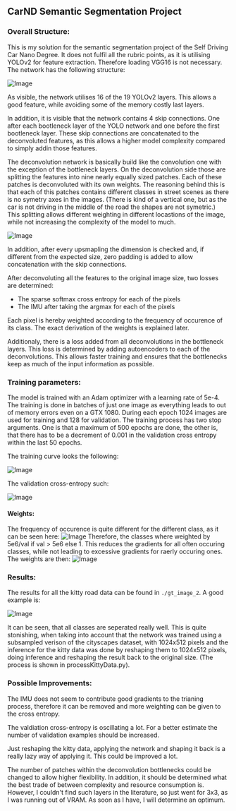 ## CarND Semantic Segmentation Project

### Overall Structure:

This is my solution for the semantic segmentation project of the Self Driving Car Nano Degree.
It does not fulfil all the rubric points, as it is utilising YOLOv2 for feature extraction. Therefore loading VGG16 is not necessary.
The network has the following structure:

![Image](./figs/graph.png)

As visible, the network utilises 16 of the 19 YOLOv2 layers. This allows a good feature, while avoiding some of the memory costly last layers. 

In addition, it is visible that the network contains 4 skip connections. One after each bootleneck layer of the YOLO network and one before the first bootleneck layer. These skip connections are concatenated to the deconvoluted features, as this allows a higher model complexity compared to simply addin those features.

The deconvolution network is basically build like the convolution one with the exception of the bottleneck layers. On the deconvolution side those are splitting the features into nine nearly equally sized patches. Each of these patches is deconvoluted with its own weights. The reasoning behind this is that each of this patches contains different classes in street scenes as there is no symetry axes in the images. (There is kind of a vertical one, but as the car is not driving in the middle of the road the shapes are not symetric.) This splitting allows different weighting in different locastions of the image, while not increasing the complexity of the model to much.  

![Image](./figs/DeconvLocal.png)

In addition, after every upsmapling the dimension is checked and, if different from the expected size, zero padding is added to allow concatenation with the skip connections.

After deconvoluting all the features to the original image size, two losses are determined:
- The sparse softmax cross entropy for each of the pixels
- The IMU after taking the argmax for each of the pixels

Each pixel is hereby weighted according to the frequency of occurence of its class. The exact derivation of the weights is explained later. 

Additionaly, there is a loss added from all deconvolutions in the bottleneck layers. This loss is determined by adding autoencoders to each of the deconvolutions. This allows faster training and ensures that the bottlenecks keep as much of the input information as possible.

### Training parameters:

The model is trained with an Adam optimizer with a learning rate of 5e-4. The training is done in batches of just one image as everything leads to out of memory errors even on a GTX 1080. During each epoch 1024 images are used for training and 128 for validation. The training process has two stop arguments. One is that a maximum of 500 epochs are done, the other is, that there has to be a decrement of 0.001 in the validation cross entropy within the last 50 epochs.

The training curve looks the following:

![Image](./figs/trainLoss.png)

The validation cross-entropy such:

![Image](./figs/validationCrossEntropy.png)

#### Weights:
The frequency of occurence is quite different for the different class, as it can be seen here:
![Image](./figs/frequencyClasses.png)
Therefore, the classes where weighted by 5e6/val if val > 5e6 else 1. This reduces the gradients for all often occuring classes, while not leading to excessive gradients for raerly occuring ones. The weights are then:
![Image](./figs/weightsClasses.png)


### Results: 

The results for all the kitty road data can be found in `./gt_image_2`. A good example is:

![Image](./gt_image_2/umm_000029.png)

It can be seen, that all classes are seperated really well.
This is quite stonishing, when taking into account that the network was trained using a subsampled verison of the cityscapes dataset, with 1024x512 pixels and the inference for the kitty data was done by reshaping them to 1024x512 pixels, doing inference and reshaping the result back to the original size. (The process is shown in processKittyData.py). 



### Possible Improvements:

The IMU does not seem to contribute good gradients to the trianing process, therefore it can be removed and more weighting can be given to the cross entropy. 

The valdiation cross-entropy is oscillating a lot. For a better estimate the number of validation examples should be increased. 

Just reshaping the kitty data, applying the network and shaping it back is a really lazy way of applying it. This could be improved a lot.

The number of patches within the deconvolution bottlenecks could be changed to allow higher flexibility. In addition, it should be determined what the best trade of between complexity and resource consumption is. However, I couldn't find such layers in the literature, so just went for 3x3, as I was running out of VRAM. As soon as I have, I will determine an optimum.





 







